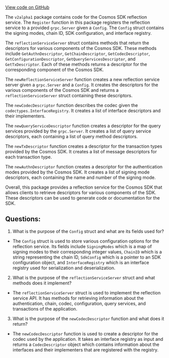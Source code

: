 [View code on GitHub](https://github.com/cosmos/cosmos-sdk/blob/main/server/grpc/reflection/v2alpha1/reflection.go)

The `v2alpha1` package contains code for the Cosmos SDK reflection service. The `Register` function in this package registers the reflection service to a provided `grpc.Server` given a `Config`. The `Config` struct contains the signing modes, chain ID, SDK configuration, and interface registry. 

The `reflectionServiceServer` struct contains methods that return the descriptors for various components of the Cosmos SDK. These methods include `GetAuthnDescriptor`, `GetChainDescriptor`, `GetCodecDescriptor`, `GetConfigurationDescriptor`, `GetQueryServicesDescriptor`, and `GetTxDescriptor`. Each of these methods returns a descriptor for the corresponding component of the Cosmos SDK. 

The `newReflectionServiceServer` function creates a new reflection service server given a `grpc.Server` and a `Config`. It creates the descriptors for the various components of the Cosmos SDK and returns a `reflectionServiceServer` struct containing these descriptors. 

The `newCodecDescriptor` function describes the codec given the `codectypes.InterfaceRegistry`. It creates a list of interface descriptors and their implementers. 

The `newQueryServiceDescriptor` function creates a descriptor for the query services provided by the `grpc.Server`. It creates a list of query service descriptors, each containing a list of query method descriptors. 

The `newTxDescriptor` function creates a descriptor for the transaction types provided by the Cosmos SDK. It creates a list of message descriptors for each transaction type. 

The `newAuthnDescriptor` function creates a descriptor for the authentication modes provided by the Cosmos SDK. It creates a list of signing mode descriptors, each containing the name and number of the signing mode. 

Overall, this package provides a reflection service for the Cosmos SDK that allows clients to retrieve descriptors for various components of the SDK. These descriptors can be used to generate code or documentation for the SDK.
## Questions: 
 1. What is the purpose of the `Config` struct and what are its fields used for?
- The `Config` struct is used to store various configuration options for the reflection service. Its fields include `SigningModes` which is a map of signing modes to their corresponding integer values, `ChainID` which is a string representing the chain ID, `SdkConfig` which is a pointer to an SDK configuration object, and `InterfaceRegistry` which is an interface registry used for serialization and deserialization.

2. What is the purpose of the `reflectionServiceServer` struct and what methods does it implement?
- The `reflectionServiceServer` struct is used to implement the reflection service API. It has methods for retrieving information about the authentication, chain, codec, configuration, query services, and transactions of the application.

3. What is the purpose of the `newCodecDescriptor` function and what does it return?
- The `newCodecDescriptor` function is used to create a descriptor for the codec used by the application. It takes an interface registry as input and returns a `CodecDescriptor` object which contains information about the interfaces and their implementers that are registered with the registry.